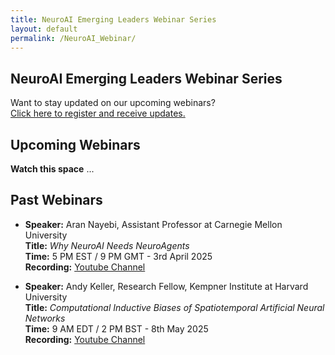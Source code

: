 ```yaml
---
title: NeuroAI Emerging Leaders Webinar Series
layout: default
permalink: /NeuroAI_Webinar/
---
```


<!--![NeuroAI Webinar Banner](../assets/webinar_banner.png)-->  
## NeuroAI Emerging Leaders Webinar Series  

Want to stay updated on our upcoming webinars?  
[Click here to register and receive updates.](https://docs.google.com/forms/d/e/1FAIpQLSds3VRDTUKdkKd3g6dXHHvXZsWHzfCM-TenM7AwUzYmHWEg7A/viewform?usp=sharing&ouid=117826206565758264681)


## Upcoming Webinars 
<p><strong>Watch this space</strong><span class="dots"></span></p>

<style>
@keyframes blink {
  0% { opacity: 0; }
  33% { opacity: 1; }
  66% { opacity: 0; }
}
.dots::after {
  content: ' ...';
  animation: blink 1s infinite steps(1, start);
}
</style>

<!--!- **Speaker:** Andy Keller, Research Fellow, Kempner Institute at Harvard University  
  **Title:** *Computational Inductive Biases of Spatiotemporal Artificial Neural Networks*  
  **Date:** 8th May 2025  
  **Time:**  9 AM EDT / 2 PM BST   
  **Register Here:**  [Register for free](https://docs.google.com/forms/d/e/1FAIpQLSds3VRDTUKdkKd3g6dXHHvXZsWHzfCM-TenM7AwUzYmHWEg7A/viewform)   
  **Webinar Link:**  [Join the webinar](https://monash.zoom.us/j/82951066486?pwd=lMUL2Whj4jV11sQ9fs2lwMmO2R8F3w.1)    
  **Recording:** [Youtube Channel](https://youtu.be/nmiGZo5uPH4))-->   


## Past Webinars  
- **Speaker:** Aran Nayebi, Assistant Professor at Carnegie Mellon University  
  **Title:** *Why NeuroAI Needs NeuroAgents*  
  **Time:** 5 PM EST / 9 PM GMT - 3rd April 2025     
  **Recording:** [Youtube Channel](https://youtu.be/9_7mQu5NEfs)

- **Speaker:** Andy Keller, Research Fellow, Kempner Institute at Harvard University  
  **Title:** *Computational Inductive Biases of Spatiotemporal Artificial Neural Networks*  
  **Time:**  9 AM EDT / 2 PM BST - 8th May 2025   
  **Recording:** [Youtube Channel](https://youtu.be/nmiGZo5uPH4) 

